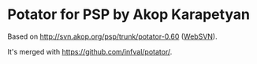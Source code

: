 # Potator for PSP by Akop Karapetyan
Based on http://svn.akop.org/psp/trunk/potator-0.60 ([WebSVN](http://svn.akop.org/listing.php?repname=psp&path=%2Ftrunk%2Fpotator-0.60%2F#path_trunk_potator-0.60_)).

It's merged with https://github.com/infval/potator/.

